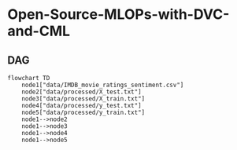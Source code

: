 # Open-Source-MLOPs-with-DVC-and-CML

## DAG

```mermaid
flowchart TD
	node1["data/IMDB_movie_ratings_sentiment.csv"]
	node2["data/processed/X_test.txt"]
	node3["data/processed/X_train.txt"]
	node4["data/processed/y_test.txt"]
	node5["data/processed/y_train.txt"]
	node1-->node2
	node1-->node3
	node1-->node4
	node1-->node5
```
